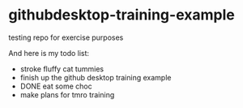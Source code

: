 # githubdesktop-training-example
 testing repo for exercise purposes

And here is my todo list:

- stroke fluffy cat tummies
- finish up the github desktop training example
- DONE eat some choc
- make plans for tmro training
